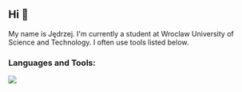 <h2>Hi 👋</h2>
<p>
  My name is Jędrzej. I'm currently a student at Wroclaw University of Science and Technology. I often use tools listed below.
</p>
<h3 align="left">Languages and Tools:</h3>
<p>
  <a href="https://skillicons.dev">
    <img src="https://skillicons.dev/icons?i=py,spark,airflow,flask,django,postgres,docker,git" />
  </a>
</p>

